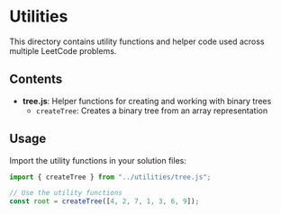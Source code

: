 # Utilities

This directory contains utility functions and helper code used across multiple LeetCode problems.

## Contents

- **tree.js**: Helper functions for creating and working with binary trees
  - `createTree`: Creates a binary tree from an array representation

## Usage

Import the utility functions in your solution files:

```javascript
import { createTree } from "../utilities/tree.js";

// Use the utility functions
const root = createTree([4, 2, 7, 1, 3, 6, 9]);
```
